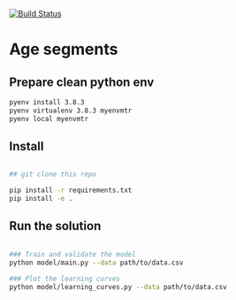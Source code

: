 [![Build Status](https://travis-ci.com/greyxray/demand-pred.svg?branch=master)](https://travis-ci.com/greyxray/demand-pred)

# Age segments
## Prepare clean python env

```bash
pyenv install 3.8.3
pyenv virtualenv 3.8.3 myenvmtr
pyenv local myenvmtr
```

## Install

```bash

## git clone this repo

pip install -r requirements.txt
pip install -e .

```

## Run the solution

```bash

### Train and validate the model
python model/main.py --data path/to/data.csv

### Plot the learning curves
python model/learning_curves.py --data path/to/data.csv
```
